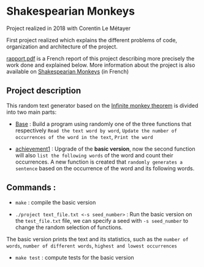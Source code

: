 # Shakespearian Monkeys
Project realized in 2018 with Corentin Le Métayer

First project realized which explains the different problems of code, organization and architecture of the project.

[rapport.pdf](rapport.pdf) is a French report of this project describing more precisely the work done and explained below.
More information about the project is also available on [Shakespearian Monkeys](https://www.labri.fr/perso/renault/working/teaching/projets/2018-19-S5-ShakeMonkeys.php) (in French)

## Project description
This random text generator based on the [Infinite monkey theorem](https://en.wikipedia.org/wiki/Infinite_monkey_theorem) is divided into two main parts:
- [Base](Projet/Base) : Build a program using randomly one of the three functions that respectively ```Read the text word by word```, ```Update the number of occurrences of the word in the text```, ```Print the word```

- [achievement1](Projet/achievement1) : Upgrade of the **basic version**, now the second function will also ```list the following words``` of the word and count their occurrences. A new function is created that ```randomly generates a sentence``` based on the occurrence of the word and its following words.

## Commands :

- ```make``` : compile the basic version

- ```./project text_file.txt <-s seed_number>``` : Run the basic version on the ```test_file.txt``` file, we can specify a seed with ```-s seed_number``` to change the random selection of functions. 

The basic version prints the text and its statistics, such as the ```number of words```, ```number of different words```, ```highest and lowest occurrences```

- ```make test``` : compute tests for the basic version


